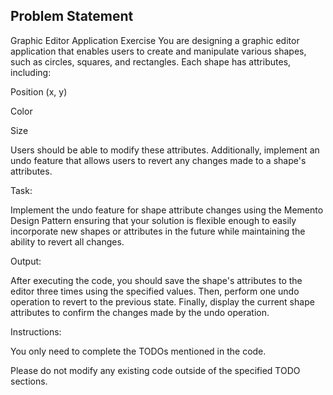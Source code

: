 ## Problem Statement

Graphic Editor Application Exercise
You are designing a graphic editor application that enables users to create and manipulate various shapes, such as circles, squares, and rectangles. Each shape has attributes, including:



Position (x, y)

Color

Size

Users should be able to modify these attributes. Additionally, implement an undo feature that allows users to revert any changes made to a shape's attributes.



Task:

Implement the undo feature for shape attribute changes using the Memento Design Pattern ensuring that your solution is flexible enough to easily incorporate new shapes or attributes in the future while maintaining the ability to revert all changes.



Output:

After executing the code, you should save the shape's attributes to the editor three times using the specified values. Then, perform one undo operation to revert to the previous state. Finally, display the current shape attributes to confirm the changes made by the undo operation.



Instructions:

You only need to complete the TODOs mentioned in the code.

Please do not modify any existing code outside of the specified TODO sections.